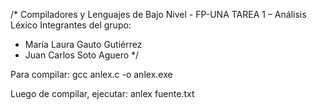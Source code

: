 ﻿/*
Compiladores y Lenguajes de Bajo Nivel - FP-UNA
TAREA 1 – Análisis Léxico
Integrantes del grupo:
- María Laura Gauto Gutiérrez
- Juan Carlos Soto Aguero
*/

Para compilar: gcc anlex.c -o anlex.exe 

Luego de compilar, ejecutar: anlex fuente.txt

